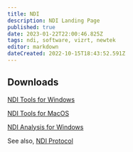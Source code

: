 ```yaml
---
title: NDI
description: NDI Landing Page
published: true
date: 2023-01-22T22:00:46.825Z
tags: ndi, software, vizrt, newtek
editor: markdown
dateCreated: 2022-10-15T18:43:52.591Z
---
```


## Downloads
[NDI Tools for Windows](https://go.ndi.tv/tools-for-windows)

[NDI Tools for MacOS](https://go.ndi.tv/tools-for-mac)

[NDI Analysis for Windows](https://www.ndi.tv/form-ndi-analysis-tools-ndi5)

See also, [NDI Protocol](https://videng.wiki/en/Development/Protocols/NDI)